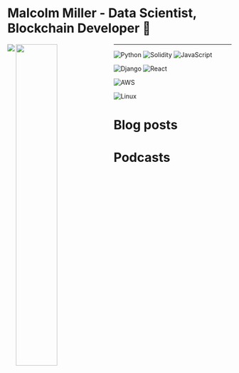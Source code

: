 # Malcolm Miller - Data Scientist, Blockchain Developer 👋

<img align="left" src="https://github-readme-stats.vercel.app/api?username=malrepos&show_icons=true&theme=radical" />

<img align="left" width="43%" src="https://github-readme-stats.vercel.app/api/top-langs/?username=malrepos&layout=compact" />

---

![Python](https://img.shields.io/badge/python-3670A0?style=for-the-badge&logo=python&logoColor=ffdd54)
![Solidity](https://img.shields.io/badge/Solidity-%23363636.svg?style=for-the-badge&logo=solidity&logoColor=white)
![JavaScript](https://img.shields.io/badge/javascript-%23323330.svg?style=for-the-badge&logo=javascript&logoColor=%23F7DF1E)

![Django](https://img.shields.io/badge/django-%23092E20.svg?style=for-the-badge&logo=django&logoColor=white)
![React](https://img.shields.io/badge/react-%2320232a.svg?style=for-the-badge&logo=react&logoColor=%2361DAFB)

![AWS](https://img.shields.io/badge/AWS-%23FF9900.svg?style=for-the-badge&logo=amazon-aws&logoColor=white)

![Linux](https://img.shields.io/badge/Linux-FCC624?style=for-the-badge&logo=linux&logoColor=black)

# Blog posts

<!-- BLOG-POST-LIST:START -->
<!-- BLOG-POST-LIST:END -->

# Podcasts

<!-- Podcasts:START -->
<!-- Podcasts:END -->
